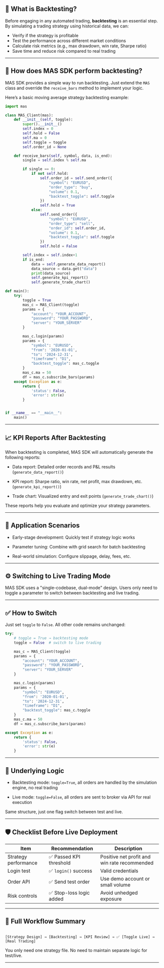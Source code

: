 ## 📘 What is Backtesting?

Before engaging in any automated trading, **backtesting** is an essential step. By simulating a trading strategy using historical data, we can:

- Verify if the strategy is profitable  
- Test the performance across different market conditions  
- Calculate risk metrics (e.g., max drawdown, win rate, Sharpe ratio)  
- Save time and reduce risk compared to real trading

---

## 🔧 How does MAS SDK perform backtesting?

MAS SDK provides a simple way to run backtesting. Just extend the `MAS` class and override the `receive_bars` method to implement your logic.

Here’s a basic moving average strategy backtesting example:

```python
import mas

class MAS_Client(mas):
    def __init__(self, toggle):
        super().__init__()
        self.index = 0
        self.hold = False
        self.ma = 0
        self.toggle = toggle
        self.order_id = None

    def receive_bars(self, symbol, data, is_end):
        single = self.index % self.ma

        if single == 0:
            if not self.hold:
                self.order_id = self.send_order({
                    "symbol": "EURUSD",
                    "order_type": "buy",
                    "volume": 0.1,
                    "backtest_toggle": self.toggle
                })
                self.hold = True
            else:
                self.send_order({
                    "symbol": "EURUSD",
                    "order_type": "sell",
                    "order_id": self.order_id,
                    "volume": 0.1,
                    "backtest_toggle": self.toggle
                })
                self.hold = False

        self.index = self.index+1
        if is_end:
            data = self.generate_data_report()
            data_source = data.get("data")
            print(data_source)
            self.generate_kpi_report()
            self.generate_trade_chart()

def main():
    try:
        toggle = True
        mas_c = MAS_Client(toggle)
        params = {
            "account": "YOUR_ACCOUNT",
            "password": "YOUR_PASSWORD",
            "server": "YOUR_SERVER"
        }

        mas_c.login(params)
        params = {
            "symbol": "EURUSD",
            "from": '2020-01-01',
            "to": '2024-12-31',
            "timeframe": "D1",
            "backtest_toggle": mas_c.toggle
        }
        mas_c.ma = 50
        df = mas_c.subscribe_bars(params)
    except Exception as e:
        return {
            'status': False,
            'error': str(e)
        }


if __name__ == "__main__":
    main()
```

---

## 📈 KPI Reports After Backtesting

When backtesting is completed, MAS SDK will automatically generate the following reports:

- Data report: Detailed order records and P&L results (`generate_data_report()`)

- KPI report: Sharpe ratio, win rate, net profit, max drawdown, etc. (`generate_kpi_report()`)

- Trade chart: Visualized entry and exit points (`generate_trade_chart()`)

These reports help you evaluate and optimize your strategy parameters.

---

## 🔄 Application Scenarios

- Early-stage development: Quickly test if strategy logic works

- Parameter tuning: Combine with grid search for batch backtesting

- Real-world simulation: Configure slippage, delay, fees, etc.

---

## ⚙️ Switching to Live Trading Mode

MAS SDK uses a "single-codebase, dual-mode" design. Users only need to toggle a parameter to switch between backtesting and live trading.

---

## ✅ How to Switch

Just set `toggle` to `False`. All other code remains unchanged:

```python
try:
    # toggle = True → backtesting mode
    toggle = False  # switch to live trading

    mas_c = MAS_Client(toggle)
    params = {
        "account": "YOUR_ACCOUNT",
        "password": "YOUR_PASSWORD",
        "server": "YOUR_SERVER"
    }

    mas_c.login(params)
    params = {
        "symbol": "EURUSD",
        "from": '2020-01-01',
        "to": '2024-12-31',
        "timeframe": "D1",
        "backtest_toggle": mas_c.toggle
    }
    mas_c.ma = 50
    df = mas_c.subscribe_bars(params)

except Exception as e:
    return {
        'status': False,
        'error': str(e)
    }
```

---

## 🧩 Underlying Logic

- Backtesting mode: `toggle=True`, all orders are handled by the simulation engine, no real trading

- Live mode: `toggle=False`, all orders are sent to broker via API for real execution

Same structure, just one flag switch between test and live.

---

## 🛡️ Checklist Before Live Deployment

| Item                 | Recommendation          | Description                                  |
| -------------------- | ----------------------- | -------------------------------------------- |
| Strategy performance | ✅ Passed KPI threshold  | Positive net profit and win rate recommended |
| Login test           | ✅ `login()` success     | Valid credentials                            |
| Order API            | ✅ Send test order       | Use demo account or small volume             |
| Risk controls        | ✅ Stop-loss logic added | Avoid unhedged exposure                      |

---

## 🧩 Full Workflow Summary

```text

[Strategy Design] → [Backtesting] → [KPI Review] → ✅ [Toggle Live] → [Real Trading]

```
You only need one strategy file. No need to maintain separate logic for test/live.

---